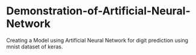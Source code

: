 # Demonstration-of-Artificial-Neural-Network
Creating a Model using Artificial Neural Network for digit prediction using mnist dataset of keras.
